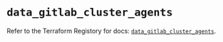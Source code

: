 # `data_gitlab_cluster_agents`

Refer to the Terraform Registory for docs: [`data_gitlab_cluster_agents`](https://registry.terraform.io/providers/gitlabhq/gitlab/16.6.0/docs/data-sources/cluster_agents).
